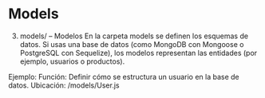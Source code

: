 # Models

3. models/ – Modelos
En la carpeta models se definen los esquemas de datos. Si usas una base de datos (como MongoDB con Mongoose o PostgreSQL con Sequelize), los modelos representan las entidades (por ejemplo, usuarios o productos).

Ejemplo:
Función: Definir cómo se estructura un usuario en la base de datos.
Ubicación: /models/User.js